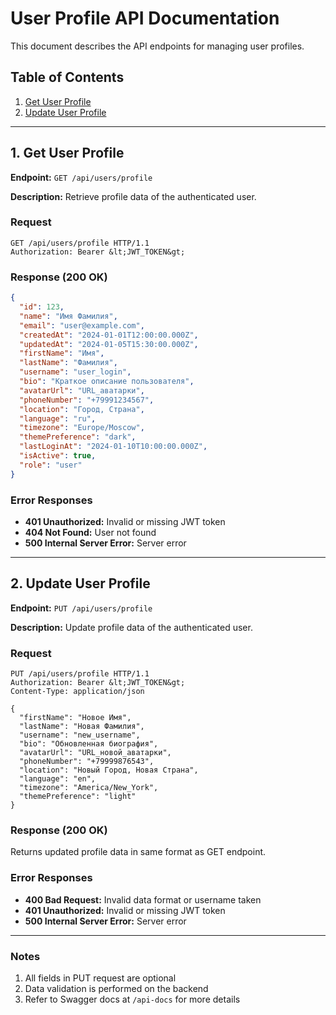 # User Profile API Documentation

This document describes the API endpoints for managing user profiles.

## Table of Contents
1. [Get User Profile](#1-get-user-profile)
2. [Update User Profile](#2-update-user-profile)

---

## 1. Get User Profile

**Endpoint:** `GET /api/users/profile`

**Description:** Retrieve profile data of the authenticated user.

### Request
```http
GET /api/users/profile HTTP/1.1
Authorization: Bearer &lt;JWT_TOKEN&gt;
```

### Response (200 OK)
```json
{
  "id": 123,
  "name": "Имя Фамилия",
  "email": "user@example.com",
  "createdAt": "2024-01-01T12:00:00.000Z",
  "updatedAt": "2024-01-05T15:30:00.000Z",
  "firstName": "Имя",
  "lastName": "Фамилия",
  "username": "user_login",
  "bio": "Краткое описание пользователя",
  "avatarUrl": "URL_аватарки",
  "phoneNumber": "+79991234567",
  "location": "Город, Страна",
  "language": "ru",
  "timezone": "Europe/Moscow",
  "themePreference": "dark",
  "lastLoginAt": "2024-01-10T10:00:00.000Z",
  "isActive": true,
  "role": "user"
}
```

### Error Responses
- **401 Unauthorized:** Invalid or missing JWT token
- **404 Not Found:** User not found
- **500 Internal Server Error:** Server error

---

## 2. Update User Profile

**Endpoint:** `PUT /api/users/profile`

**Description:** Update profile data of the authenticated user.

### Request
```http
PUT /api/users/profile HTTP/1.1
Authorization: Bearer &lt;JWT_TOKEN&gt;
Content-Type: application/json

{
  "firstName": "Новое Имя",
  "lastName": "Новая Фамилия",
  "username": "new_username",
  "bio": "Обновленная биография",
  "avatarUrl": "URL_новой_аватарки",
  "phoneNumber": "+79999876543",
  "location": "Новый Город, Новая Страна",
  "language": "en",
  "timezone": "America/New_York",
  "themePreference": "light"
}
```

### Response (200 OK)
Returns updated profile data in same format as GET endpoint.

### Error Responses
- **400 Bad Request:** Invalid data format or username taken
- **401 Unauthorized:** Invalid or missing JWT token
- **500 Internal Server Error:** Server error

---

### Notes
1. All fields in PUT request are optional
2. Data validation is performed on the backend
3. Refer to Swagger docs at `/api-docs` for more details